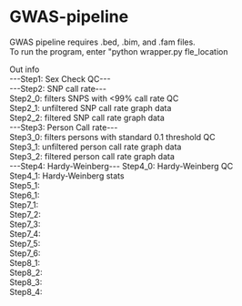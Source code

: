 # GWAS-pipeline
GWAS pipeline requires .bed, .bim, and .fam files.   
To run the program, enter "python wrapper.py fle_location

Out info  
---Step1: Sex Check QC---  
---Step2: SNP call rate---  
Step2_0: filters SNPS with <99% call rate QC  
Step2_1: unfiltered SNP call rate graph data  
Step2_2: filtered SNP call rate graph data  
---Step3: Person Call rate---  
Step3_0: filters persons with standard 0.1 threshold QC  
Step3_1: unfiltered person call rate graph data  
Step3_2: filtered person call rate graph data  
---Step4: Hardy-Weinberg---
Step4_0: Hardy-Weinberg QC  
Step4_1: Hardy-Weinberg stats  
Step5_1:  
Step6_1:  
Step7_1:  
Step7_2:  
Step7_3:  
Step7_4:  
Step7_5:  
Step7_6:  
Step8_1:  
Step8_2:  
Step8_3:  
Step8_4:  

